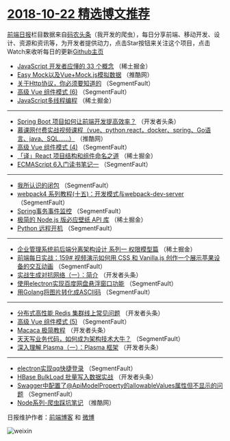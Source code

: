 # [2018-10-22 精选博文推荐](https://toutiao.qdkfweb.cn/date/2018/10/22)

[前端日报](https://qdkfweb.cn/c/news)栏目数据来自[码农头条](https://toutiao.qdkfweb.cn/)（我开发的爬虫），每日分享前端、移动开发、设计、资源和资讯等，为开发者提供动力，点击Star按钮来关注这个项目，点击Watch来收听每日的更新[Github主页](https://github.com/kujian/frontendDaily)
* [JavaScript 开发者应懂的 33 个概念](https://toutiao.qdkfweb.cn/89706.html) （稀土掘金）
* [Easy Mock以及Vue+Mock.js模拟数据](https://toutiao.qdkfweb.cn/89724.html) （推酷网）
* [关于Http协议，你必须要知道的](https://toutiao.qdkfweb.cn/89689.html) （SegmentFault）
* [高级 Vue 组件模式 (6)](https://toutiao.qdkfweb.cn/89694.html) （SegmentFault）
* [JavaScript多线程编程](https://toutiao.qdkfweb.cn/89705.html) （稀土掘金）

***
* [Spring Boot 项目如何让前端开发提高效率？](https://toutiao.qdkfweb.cn/89712.html) （开发者头条）
* [慕课网付费实战视频课程（vue、python,react，docker、spring、Go语言、java、SQL&#8230;&#8230;）](https://toutiao.qdkfweb.cn/89726.html) （推酷网）
* [高级 Vue 组件模式 (4)](https://toutiao.qdkfweb.cn/89691.html) （SegmentFault）
* [「译」React 项目结构和组件命名之道](https://toutiao.qdkfweb.cn/89702.html) （稀土掘金）
* [ECMAScript 6入门读书笔记一](https://toutiao.qdkfweb.cn/89697.html) （SegmentFault）

***
* [我所认识的闭包](https://toutiao.qdkfweb.cn/89700.html) （SegmentFault）
* [webpack4 系列教程(十五)：开发模式与webpack-dev-server](https://toutiao.qdkfweb.cn/89693.html) （SegmentFault）
* [Spring事务事件监控](https://toutiao.qdkfweb.cn/89701.html) （SegmentFault）
* [极简的 Node.js 版必应壁纸 API 库](https://toutiao.qdkfweb.cn/89704.html) （稀土掘金）
* [Python 远程开机](https://toutiao.qdkfweb.cn/89692.html) （SegmentFault）

***
* [企业管理系统前后端分离架构设计  系列一  权限模型篇](https://toutiao.qdkfweb.cn/89703.html) （稀土掘金）
* [前端每日实战：159# 视频演示如何用 CSS 和 Vanilla.js 创作一个展示苹果设备的交互动画](https://toutiao.qdkfweb.cn/89695.html) （SegmentFault）
* [实战生成对抗网络（一）：简介](https://toutiao.qdkfweb.cn/89713.html) （开发者头条）
* [使用electron实现百度网盘悬浮窗口功能](https://toutiao.qdkfweb.cn/89687.html) （SegmentFault）
* [用Golang将图片转化成ASCII码](https://toutiao.qdkfweb.cn/89696.html) （SegmentFault）

***
* [分布式高性能 Redis 集群线上常见问题](https://toutiao.qdkfweb.cn/89714.html) （开发者头条）
* [高级 Vue 组件模式 (5)](https://toutiao.qdkfweb.cn/89688.html) （SegmentFault）
* [Macaca 极简教程](https://toutiao.qdkfweb.cn/89715.html) （开发者头条）
* [天天写业务代码，如何成为架构技术大牛？](https://toutiao.qdkfweb.cn/89698.html) （SegmentFault）
* [深入理解 Plasma（一）：Plasma 框架](https://toutiao.qdkfweb.cn/89716.html) （开发者头条）

***
* [electron实现qq快捷登录](https://toutiao.qdkfweb.cn/89690.html) （SegmentFault）
* [HBase BulkLoad 批量写入数据实战](https://toutiao.qdkfweb.cn/89717.html) （开发者头条）
* [Swagger中配置了@ApiModelProperty的allowableValues属性但不显示的问题](https://toutiao.qdkfweb.cn/89699.html) （SegmentFault）
* [Node系列-爬虫踩坑笔记](https://toutiao.qdkfweb.cn/89725.html) （推酷网）

日报维护作者：[前端博客](https://qdkfweb.cn/) 和 [微博](https://qdkfweb.cn/go/weibo)

![weixin](https://user-images.githubusercontent.com/3055447/38468989-651132ac-3b80-11e8-8e6b-15122322a9d7.png)